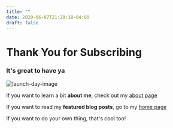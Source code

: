 ```yaml
---
title: ""
date: 2020-06-07T21:29:18-04:00
draft: false 
---
```


# Thank You for Subscribing
### It's great to have ya

![launch-day-image](img/launch_day.png)

If you want to learn a bit **about me**, check out my [about page](/about)

If you want to read my **featured blog posts**, go to my [home page](/)

If you want to do your own thing, that's cool too!

